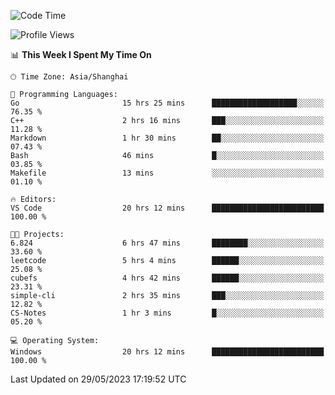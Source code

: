 <!--START_SECTION:waka-->
![Code Time](http://img.shields.io/badge/Code%20Time-952%20hrs%2058%20mins-blue)

![Profile Views](http://img.shields.io/badge/Profile%20Views-0-blue)

📊 **This Week I Spent My Time On** 

```text
🕑︎ Time Zone: Asia/Shanghai

💬 Programming Languages: 
Go                       15 hrs 25 mins      ███████████████████░░░░░░   76.35 % 
C++                      2 hrs 16 mins       ███░░░░░░░░░░░░░░░░░░░░░░   11.28 % 
Markdown                 1 hr 30 mins        ██░░░░░░░░░░░░░░░░░░░░░░░   07.43 % 
Bash                     46 mins             █░░░░░░░░░░░░░░░░░░░░░░░░   03.85 % 
Makefile                 13 mins             ░░░░░░░░░░░░░░░░░░░░░░░░░   01.10 % 

🔥 Editors: 
VS Code                  20 hrs 12 mins      █████████████████████████   100.00 % 

🐱‍💻 Projects: 
6.824                    6 hrs 47 mins       ████████░░░░░░░░░░░░░░░░░   33.60 % 
leetcode                 5 hrs 4 mins        ██████░░░░░░░░░░░░░░░░░░░   25.08 % 
cubefs                   4 hrs 42 mins       ██████░░░░░░░░░░░░░░░░░░░   23.31 % 
simple-cli               2 hrs 35 mins       ███░░░░░░░░░░░░░░░░░░░░░░   12.82 % 
CS-Notes                 1 hr 3 mins         █░░░░░░░░░░░░░░░░░░░░░░░░   05.20 % 

💻 Operating System: 
Windows                  20 hrs 12 mins      █████████████████████████   100.00 % 
```


 Last Updated on 29/05/2023 17:19:52 UTC
<!--END_SECTION:waka-->